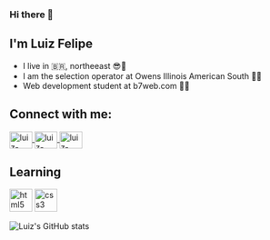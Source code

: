 ### Hi there 👋
## I'm Luiz Felipe
- I live in :brazil:, northeeast :sunglasses::sunrise:
- I am the selection operator at Owens Illinois American South :factory_worker:
- Web development student at b7web.com :technologist:

## Connect with me:

<a href="https://www.linkedin.com/in/luiz-felipe-9b0680185/" target="_blank">
    <img align="center" alt="luiz-linkedin" height="30" width="40" src="https://cdn.jsdelivr.net/npm/simple-icons@3.0.1/icons/linkedin.svg" 
    style="max-width:100%;"
    />
</a>

<a href="https://www.facebook.com/profile.php?id=100002840905507" target="_blank">
    <img align="center" alt="luiz-facebook" height="30" width="40" src="https://cdn.jsdelivr.net/npm/simple-icons@3.0.1/icons/facebook.svg" 
    style="max-width:100%;"
    />
</a>

<a href="https://www.instagram.com/lipeomago/" target="_blank">
    <img align="center" alt="luiz-facebook" height="30" width="40" src="https://cdn.jsdelivr.net/npm/simple-icons@3.0.1/icons/instagram.svg" style="max-width:100%"
    />
</a>

## Learning

<img src="https://cdn.jsdelivr.net/npm/simple-icons@3.0.1/icons/html5.svg" alt="html5" width="40" height="40" style="max-width:100%;" />
<img src="https://cdn.jsdelivr.net/npm/simple-icons@3.0.1/icons/css3.svg" alt="css3" width="40" height="40" style="max-width:100%;" />



![Luiz's GitHub stats](https://github-readme-stats.vercel.app/api?username=luizlipe&show_icons=true&theme=dark)





